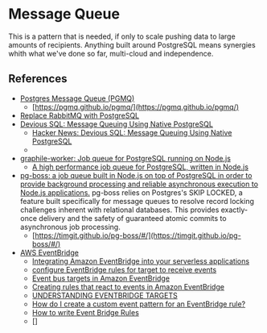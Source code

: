 # Message Queue

This is a pattern that is needed, if only to scale pushing data to large amounts of recipients. Anything built around PostgreSQL means synergies whith what we've done so far, multi-cloud and independence.

## References

- [Postgres Message Queue (PGMQ)](https://github.com/pgmq/pgmq?tab=readme-ov-file)
    - [https://pgmq.github.io/pgmq/](https://pgmq.github.io/pgmq/)
- [Replace RabbitMQ with PostgreSQL](https://medium.com/@tihomir.manushev/lightweight-job-queue-with-postgresql-1c4af1b9fa13)
- [Devious SQL: Message Queuing Using Native PostgreSQL](https://www.crunchydata.com/blog/message-queuing-using-native-postgresql)
    - [Hacker News: Devious SQL: Message Queuing Using Native PostgreSQL](https://news.ycombinator.com/item?id=30119285)
    - 
- [graphile-worker: Job queue for PostgreSQL running on Node.js](https://github.com/graphile/worker)
    - [A high performance job queue for PostgreSQL, written in Node.js](https://worker.graphile.org)
- [pg-boss: a job queue built in Node.js on top of PostgreSQL in order to provide background processing and reliable asynchronous execution to Node.js applications.](https://github.com/timgit/pg-boss)
    pg-boss relies on Postgres's SKIP LOCKED, a feature built specifically for message queues to resolve record locking challenges inherent with relational databases. This provides exactly-once delivery and the safety of guaranteed atomic commits to asynchronous job processing.
    - [https://timgit.github.io/pg-boss/#/](https://timgit.github.io/pg-boss/#/)
- [AWS EventBridge](https://docs.aws.amazon.com/eventbridge/) 
    - [Integrating Amazon EventBridge into your serverless applications](https://aws.amazon.com/blogs/compute/integrating-amazon-eventbridge-into-your-serverless-applications/)
    - [configure EventBridge rules for target to receive events](https://www.google.com/search?client=safari&rls=en&q=configure+EventBridge+rules+for+target+to+receive+events&ie=UTF-8&oe=UTF-8)
    - [Event bus targets in Amazon EventBridge
](https://docs.aws.amazon.com/eventbridge/latest/userguide/eb-targets.html)
    - [Creating rules that react to events in Amazon EventBridge
](https://docs.aws.amazon.com/eventbridge/latest/userguide/eb-create-rule.html)
    - [UNDERSTANDING EVENTBRIDGE TARGETS](https://serverlessland.com/serverless/visuals/eventbridge/understanding-eventbridge-targets)
    - [How do I create a custom event pattern for an EventBridge rule?](https://repost.aws/knowledge-center/eventbridge-create-custom-event-pattern)
    - [How to write Event Bridge Rules](https://medium.com/@inderjotsingh141/how-to-write-event-bridge-rules-1cce4da98c04)
    - []